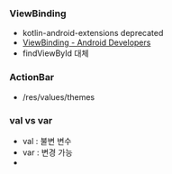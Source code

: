 
### ViewBinding
- kotlin-android-extensions deprecated
- [ViewBinding - Android Developers](https://developer.android.com/topic/libraries/view-binding?hl=ko)
- findViewById 대체

### ActionBar
- /res/values/themes

### val vs var
- val : 불변 변수
- var : 변경 가능
- 